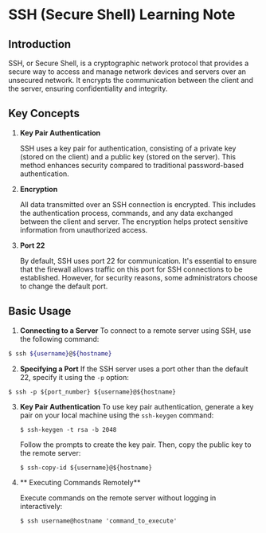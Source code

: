# SSH (Secure Shell) Learning Note

## Introduction

SSH, or Secure Shell, is a cryptographic network protocol that provides a secure way to access and manage network devices and servers over an unsecured network. It encrypts the communication between the client and the server, ensuring confidentiality and integrity.

## Key Concepts

1. **Key Pair Authentication**

   SSH uses a key pair for authentication, consisting of a private key (stored on the client) and a public key (stored on the server). This method enhances security compared to traditional password-based authentication.

2. **Encryption**

   All data transmitted over an SSH connection is encrypted. This includes the authentication process, commands, and any data exchanged between the client and server. The encryption helps protect sensitive information from unauthorized access.

3. **Port 22**

   By default, SSH uses port 22 for communication. It's essential to ensure that the firewall allows traffic on this port for SSH connections to be established. However, for security reasons, some administrators choose to change the default port.

## Basic Usage

1. **Connecting to a Server**
	To connect to a remote server using SSH, use the following command:

```bash
$ ssh ${username}@${hostname}
```

2. **Specifying a Port**
	If the SSH server uses a port other than the default 22, specify it using the `-p` option:
```
$ ssh -p ${port_number} ${username}@${hostname}
```

3. **Key Pair Authentication**
	To use key pair authentication, generate a key pair on your local machine using the `ssh-keygen` command:
	```
	$ ssh-keygen -t rsa -b 2048
	```
	Follow the prompts to create the key pair. Then, copy the public key to the remote server:
	```
	$ ssh-copy-id ${username}@${hostname}
	```

4. ** Executing Commands Remotely**

	Execute commands on the remote server without logging in interactively:
	```
	$ ssh username@hostname 'command_to_execute'
	```
	